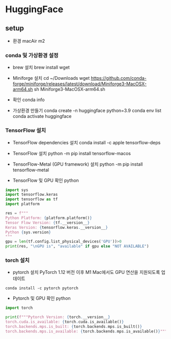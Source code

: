 # HuggingFace

## setup

- 환경
  macAir m2

### conda 및 가상환경 설정

- brew 설치
  brew install wget
- Miniforge 설치
  cd ~/Downloads
  wget https://github.com/conda-forge/miniforge/releases/latest/download/Miniforge3-MacOSX-arm64.sh
  sh Miniforge3-MacOSX-arm64.sh
- 확인
  conda info

- 가상환경 만들기
  conda create -n huggingface python=3.9
  conda env list
  conda activate huggingface

### TensorFlow 설치

- TensorFlow dependencies 설치
  conda install -c apple tensorflow-deps

- TensorFlow 설치
  python -m pip install tensorflow-macos

- TensorFlow-Metal (GPU framework) 설치
  python -m pip install tensorflow-metal

- TensorFlow 및 GPU 확인
  python

```python
import sys
import tensorflow.keras
import tensorflow as tf
import platform

res = f"""
Python Platform: {platform.platform()}
Tensor Flow Version: {tf.__version__}
Keras Version: {tensorflow.keras.__version__}
Python {sys.version}
"""
gpu = len(tf.config.list_physical_devices('GPU'))>0
print(res, "\nGPU is", "available" if gpu else "NOT AVAILABLE")
```

### torch 설치

- pytorch 설치
  PyTorch 1.12 버전 이후 M1 Mac에서도 GPU 연산을 지원되도록 업데이트

```
conda install -c pytorch pytorch
```

- Pytorch 및 GPU 확인
  python

```python
import torch

print(f"""Pytorch Version: {torch.__version__}
torch.cuda.is_available: {torch.cuda.is_available()}
torch.backends.mps.is_built: {torch.backends.mps.is_built()}
torch.backends.mps.is_available: {torch.backends.mps.is_available()}""")
```
